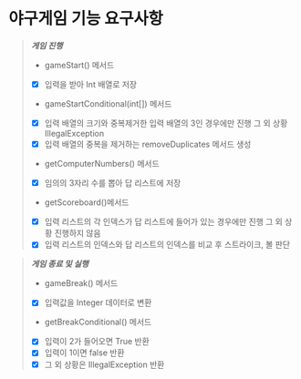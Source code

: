 # 야구게임 기능 요구사항



> ***게임 진행***
> - gameStart() 메서드 
> - [x] 입력을 받아 Int 배열로 저장
> - gameStartConditional(int[]) 메서드 
> - [x] 입력 배열의 크기와 중복제거한 입력 배열의 3인 경우에만 진행 그 외 상황 IllegalException
> - [x] 입력 배열의 중복을 제거하는 removeDuplicates 메서드 생성
> - getComputerNumbers() 메서드 
> - [x] 임의의 3자리 수를 뽑아 답 리스트에 저장
> - getScoreboard()메서드
> - [x] 입력 리스트의 각 인덱스가 답 리스트에 들어가 있는 경우에만 진행 그 외 상황 진행하지 않음
> - [x] 입력 리스트의 인덱스와 답 리스트의 인덱스를 비교 후 스트라이크, 볼 판단


> ***게임 종료 및 실행***
> - gameBreak() 메서드 
> - [x] 입력값을 Integer 데이터로 변환
> - getBreakConditional() 메서드 
> - [x] 입력이 2가 들어오면 True 반환
> - [x] 입력이 1이면 false 반환
> - [x] 그 외 상황은 IllegalException 반환